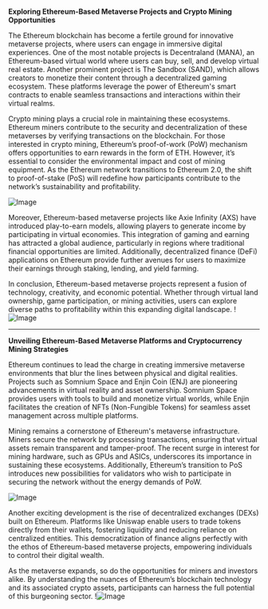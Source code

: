 **Exploring Ethereum-Based Metaverse Projects and Crypto Mining Opportunities**

The Ethereum blockchain has become a fertile ground for innovative metaverse projects, where users can engage in immersive digital experiences. One of the most notable projects is Decentraland (MANA), an Ethereum-based virtual world where users can buy, sell, and develop virtual real estate. Another prominent project is The Sandbox (SAND), which allows creators to monetize their content through a decentralized gaming ecosystem. These platforms leverage the power of Ethereum's smart contracts to enable seamless transactions and interactions within their virtual realms.

Crypto mining plays a crucial role in maintaining these ecosystems. Ethereum miners contribute to the security and decentralization of these metaverses by verifying transactions on the blockchain. For those interested in crypto mining, Ethereum’s proof-of-work (PoW) mechanism offers opportunities to earn rewards in the form of ETH. However, it’s essential to consider the environmental impact and cost of mining equipment. As the Ethereum network transitions to Ethereum 2.0, the shift to proof-of-stake (PoS) will redefine how participants contribute to the network’s sustainability and profitability.

![Image](https://github.com/user-attachments/assets/590b50a7-4459-4e76-8a31-559aed223621)

Moreover, Ethereum-based metaverse projects like Axie Infinity (AXS) have introduced play-to-earn models, allowing players to generate income by participating in virtual economies. This integration of gaming and earning has attracted a global audience, particularly in regions where traditional financial opportunities are limited. Additionally, decentralized finance (DeFi) applications on Ethereum provide further avenues for users to maximize their earnings through staking, lending, and yield farming.

In conclusion, Ethereum-based metaverse projects represent a fusion of technology, creativity, and economic potential. Whether through virtual land ownership, game participation, or mining activities, users can explore diverse paths to profitability within this expanding digital landscape. !![Image](https://github.com/user-attachments/assets/590b50a7-4459-4e76-8a31-559aed223621)

---

**Unveiling Ethereum-Based Metaverse Platforms and Cryptocurrency Mining Strategies**

Ethereum continues to lead the charge in creating immersive metaverse environments that blur the lines between physical and digital realities. Projects such as Somnium Space and Enjin Coin (ENJ) are pioneering advancements in virtual reality and asset ownership. Somnium Space provides users with tools to build and monetize virtual worlds, while Enjin facilitates the creation of NFTs (Non-Fungible Tokens) for seamless asset management across multiple platforms.

Mining remains a cornerstone of Ethereum's metaverse infrastructure. Miners secure the network by processing transactions, ensuring that virtual assets remain transparent and tamper-proof. The recent surge in interest for mining hardware, such as GPUs and ASICs, underscores its importance in sustaining these ecosystems. Additionally, Ethereum’s transition to PoS introduces new possibilities for validators who wish to participate in securing the network without the energy demands of PoW.

![Image](https://github.com/user-attachments/assets/590b50a7-4459-4e76-8a31-559aed223621)

Another exciting development is the rise of decentralized exchanges (DEXs) built on Ethereum. Platforms like Uniswap enable users to trade tokens directly from their wallets, fostering liquidity and reducing reliance on centralized entities. This democratization of finance aligns perfectly with the ethos of Ethereum-based metaverse projects, empowering individuals to control their digital wealth.

As the metaverse expands, so do the opportunities for miners and investors alike. By understanding the nuances of Ethereum’s blockchain technology and its associated crypto assets, participants can harness the full potential of this burgeoning sector. !![Image](https://github.com/user-attachments/assets/590b50a7-4459-4e76-8a31-559aed223621)